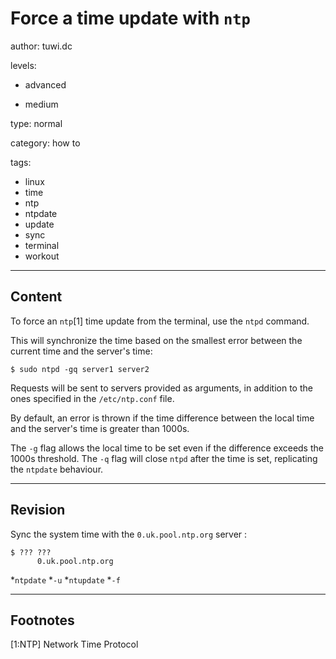 # Force a time update with `ntp`

author: tuwi.dc

levels:

  - advanced

  - medium

type: normal

category: how to

tags:
  - linux
  - time
  - ntp
  - ntpdate
  - update
  - sync
  - terminal
  - workout


---
## Content

To force an `ntp`[1] time update from the terminal, use the `ntpd` command.

This will synchronize the time based on the smallest error between the current time and the server's time:
```
$ sudo ntpd -gq server1 server2
``` 
Requests will be sent to servers provided as arguments, in addition to the ones specified in the `/etc/ntp.conf` file.

By default, an error is thrown if the time difference between the local time and the server's time is greater than 1000s.

The `-g` flag allows the local time to be set even if the difference exceeds the 1000s threshold. The `-q` flag will close `ntpd` after the time is set, replicating the `ntpdate` behaviour.

---
## Revision

Sync the system time with the  `0.uk.pool.ntp.org`  server :
```
$ ??? ??? 
      0.uk.pool.ntp.org
```
*`ntpdate`
*`-u`
*`ntupdate`
*`-f`

---
## Footnotes

[1:NTP]
Network Time Protocol